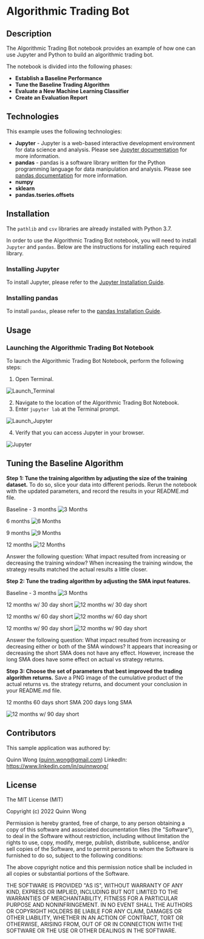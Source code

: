 # Algorithmic Trading Bot
## Description

The Algorithmic Trading Bot notebook provides an example of how one can use Jupyter and Python to build an algorithmic trading bot.

The notebook is divided into the following phases:

- **Establish a Baseline Performance**
- **Tune the Baseline Trading Algorithm**
- **Evaluate a New Machine Learning Classifier**
- **Create an Evaluation Report**

## Technologies

This example uses the following technologies:

- **Jupyter** - Jupyter is a web-based interactive development environment for data science and analysis. Please see [Jupyter documentation](https://jupyter.org/) for more information.
- **pandas** - pandas is a software library written for the Python programming language for data manipulation and analysis. Please see [pandas documentation](https://pandas.pydata.org/) for more information.
- **numpy**
- **sklearn**
- **pandas.tseries.offsets**

## Installation

The `pathlib` and `csv` libraries are already installed with Python 3.7.

In order to use the Algorithmic Trading Bot notebook, you will need to install `Jupyter` and `pandas`. Below are the instructions for installing each required library.

### Installing Jupyter

To install Jupyter, please refer to the [Jupyter Installation Guide](https://jupyter.org/install).

### Installing pandas

To install `pandas`, please refer to the [pandas Installation Guide](https://pandas.pydata.org/pandas-docs/stable/getting_started/install.html).

## Usage

### Launching the Algorithmic Trading Bot Notebook

To launch the Algorithmic Trading Bot Notebook, perform the following steps:

1. Open Terminal.

![Launch_Terminal](/images/launching_open_terminal.jpg)

2. Navigate to the location of the Algorithmic Trading Bot Notebook.
3. Enter `jupyter lab` at the Terminal prompt.

![Launch_Jupyter](/images/launching_jupyter.jpg)

4. Verify that you can access Jupyter in your browser.

![Jupyter](/images/jupyter.jpg)

## Tuning the Baseline Algorithm
**Step 1: Tune the training algorithm by adjusting the size of the training dataset.**
To do so, slice your data into different periods. Rerun the notebook with the updated parameters, and record the results in your README.md file.

Baseline - 3 months
![3 Months](/images/baseline.png)



6 months
![6 Months](/images/table_tune_6mos.png)

9 months
![9 Months](/images/table_tune_9mos.png)

12 months
![12 Months](/images/table_tune_12mos.png)


Answer the following question: What impact resulted from increasing or decreasing the training window?
When increasing the training window, the strategy results matched the actual results a little closer. 


**Step 2: Tune the trading algorithm by adjusting the SMA input features.**

Baseline - 3 months
![3 Months](/images/baseline.png)

12 months w/ 30 day short
![12 months w/ 30 day short](/images/table_tune_12mos_30days_short.png)

12 months w/ 60 day short
![12 months w/ 60 day short](/images/table_tune_12mos_60days_short.png)

12 months w/ 90 day short
![12 months w/ 90 day short](/images/table_tune_12mos_90days_short.png)


Answer the following question: What impact resulted from increasing or decreasing either or both of the SMA windows?
It appears that increasing or decreasing the short SMA does not have any effect.   However, increase the long SMA does have some effect on actual vs strategy returns. 

**Step 3: Choose the set of parameters that best improved the trading algorithm returns.**
Save a PNG image of the cumulative product of the actual returns vs. the strategy returns, and document your conclusion in your README.md file.

12 months
60 days short SMA
200 days long SMA

![12 months w/ 90 day short](/images/tune_12mos_60days_short_200days_long.png)



## Contributors

This sample application was authored by:

Quinn Wong (quinn.wong@gmail.com)
LinkedIn: https://www.linkedin.com/in/quinnwong/

## License

The MIT License (MIT)

Copyright (c) 2022 Quinn Wong

Permission is hereby granted, free of charge, to any person obtaining a copy of this software and associated documentation files (the "Software"), to deal in the Software without restriction, including without limitation the rights to use, copy, modify, merge, publish, distribute, sublicense, and/or sell copies of the Software, and to permit persons to whom the Software is furnished to do so, subject to the following conditions:

The above copyright notice and this permission notice shall be included in all copies or substantial portions of the Software.

THE SOFTWARE IS PROVIDED "AS IS", WITHOUT WARRANTY OF ANY KIND, EXPRESS OR IMPLIED, INCLUDING BUT NOT LIMITED TO THE WARRANTIES OF MERCHANTABILITY, FITNESS FOR A PARTICULAR PURPOSE AND NONINFRINGEMENT. IN NO EVENT SHALL THE AUTHORS OR COPYRIGHT HOLDERS BE LIABLE FOR ANY CLAIM, DAMAGES OR OTHER LIABILITY, WHETHER IN AN ACTION OF CONTRACT, TORT OR OTHERWISE, ARISING FROM, OUT OF OR IN CONNECTION WITH THE SOFTWARE OR THE USE OR OTHER DEALINGS IN THE SOFTWARE.
